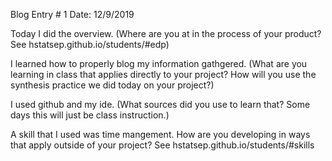 Blog Entry # 1						     Date: 12/9/2019

Today I did the overview. (Where are you at in the process of your product? See hstatsep.github.io/students/#edp)

I learned how to properly blog my information gathgered. (What are you learning in class that applies directly to your project? How will you use the synthesis practice we did today on your project?)

I used github and my ide. (What sources did you use to learn that? Some days this will just be class instruction.)

A skill that I used was time mangement. How are you developing in ways that apply outside of your project? See hstatsep.github.io/students/#skills